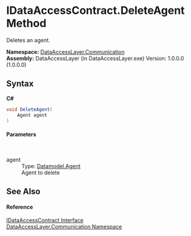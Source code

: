 # IDataAccessContract.DeleteAgent Method 
 

Deletes an agent.

**Namespace:**&nbsp;<a href="132aae22-a33d-3c4d-ecd5-1aa811c78ed4">DataAccessLayer.Communication</a><br />**Assembly:**&nbsp;DataAccessLayer (in DataAccessLayer.exe) Version: 1.0.0.0 (1.0.0.0)

## Syntax

**C#**<br />
``` C#
void DeleteAgent(
	Agent agent
)
```


#### Parameters
&nbsp;<dl><dt>agent</dt><dd>Type: <a href="87bd37bb-4841-462c-dac2-4b100399bf06">Datamodel.Agent</a><br />Agent to delete</dd></dl>

## See Also


#### Reference
<a href="9fc5e1f2-10f8-beeb-1d12-00dc04479cb0">IDataAccessContract Interface</a><br /><a href="132aae22-a33d-3c4d-ecd5-1aa811c78ed4">DataAccessLayer.Communication Namespace</a><br />